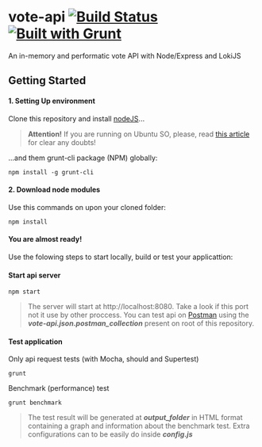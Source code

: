 # vote-api [![Build Status](https://travis-ci.org/thiagog3/vote-api.svg?branch=master)](https://travis-ci.org/thiagog3/vote-api) [![Built with Grunt](https://cdn.gruntjs.com/builtwith.png)](http://gruntjs.com/)

An in-memory and performatic vote API with Node/Express and LokiJS 

## Getting Started

#### 1. Setting Up environment

Clone this repository and install [nodeJS](http://nodejs.org/downloads/)...

> **Attention!** If you are running on Ubuntu SO, please, read [this article](http://www.hostingadvice.com/how-to/install-nodejs-ubuntu-14-04/) for clear any doubts!

...and them grunt-cli package (NPM) globally:

```
npm install -g grunt-cli
```

#### 2. Download node modules

Use this commands on upon your cloned folder:

```
npm install
```

#### You are almost ready!

Use the folowing steps to start locally, build or test your applicattion:

#### Start api server

```
npm start
```

> The server will start at http://localhost:8080. Take a look if this port not it use by other proccess.
> You can test api on [Postman](https://chrome.google.com/webstore/detail/postman/fhbjgbiflinjbdggehcddcbncdddomop) using the ***vote-api.json.postman_collection*** present on root of this repository.

#### Test application

Only api request tests (with Mocha, should and Supertest)

```
grunt
```

Benchmark (performance) test

```
grunt benchmark
```
> The test result will be generated at ***output_folder*** in HTML format containing a graph and information about the benchmark test. Extra configurations can to be easily do inside ***config.js*** 
